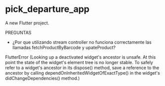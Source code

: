 # pick_departure_app

A new Flutter project.






PREGUNTAS

 - ¿Por que utilizando stream controller no funciona correctamente las llamadas fetchProductByBarcode y upateProduct?



 FlutterError (Looking up a deactivated widget's ancestor is unsafe.
At this point the state of the widget's element tree is no longer stable.
To safely refer to a widget's ancestor in its dispose() method, save a reference to the ancestor by calling dependOnInheritedWidgetOfExactType() in the widget's didChangeDependencies() method.)